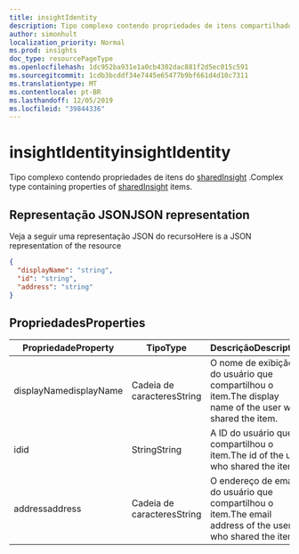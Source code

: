 ```yaml
---
title: insightIdentity
description: Tipo complexo contendo propriedades de itens compartilhados.
author: simonhult
localization_priority: Normal
ms.prod: insights
doc_type: resourcePageType
ms.openlocfilehash: 1dc952ba931e1a0cb4302dac881f2d5ec015c591
ms.sourcegitcommit: 1cdb3bcddf34e7445e65477b9bf661d4d10c7311
ms.translationtype: MT
ms.contentlocale: pt-BR
ms.lasthandoff: 12/05/2019
ms.locfileid: "39844336"
---
```

# <a name="insightidentity"></a><span data-ttu-id="04602-103">insightIdentity</span><span class="sxs-lookup"><span data-stu-id="04602-103">insightIdentity</span></span>

<span data-ttu-id="04602-104">Tipo complexo contendo propriedades de itens do [sharedInsight](insights-shared.md) .</span><span class="sxs-lookup"><span data-stu-id="04602-104">Complex type containing properties of [sharedInsight](insights-shared.md) items.</span></span> 

## <a name="json-representation"></a><span data-ttu-id="04602-105">Representação JSON</span><span class="sxs-lookup"><span data-stu-id="04602-105">JSON representation</span></span>
<span data-ttu-id="04602-106">Veja a seguir uma representação JSON do recurso</span><span class="sxs-lookup"><span data-stu-id="04602-106">Here is a JSON representation of the resource</span></span>

<!-- {
  "blockType": "resource",
  "optionalProperties": [
  ],
  "@odata.type": "microsoft.graph.insightIdentity"
}-->
```json
{
  "displayName": "string",
  "id": "string",
  "address": "string"
}
```

## <a name="properties"></a><span data-ttu-id="04602-107">Propriedades</span><span class="sxs-lookup"><span data-stu-id="04602-107">Properties</span></span>

| <span data-ttu-id="04602-108">Propriedade</span><span class="sxs-lookup"><span data-stu-id="04602-108">Property</span></span>              | <span data-ttu-id="04602-109">Tipo</span><span class="sxs-lookup"><span data-stu-id="04602-109">Type</span></span>          | <span data-ttu-id="04602-110">Descrição</span><span class="sxs-lookup"><span data-stu-id="04602-110">Description</span></span>  |
| -------------         |-----------    | -------------|
| <span data-ttu-id="04602-111">displayName</span><span class="sxs-lookup"><span data-stu-id="04602-111">displayName</span></span>       | <span data-ttu-id="04602-112">Cadeia de caracteres</span><span class="sxs-lookup"><span data-stu-id="04602-112">String</span></span>          | <span data-ttu-id="04602-113">O nome de exibição do usuário que compartilhou o item.</span><span class="sxs-lookup"><span data-stu-id="04602-113">The display name of the user who shared the item.</span></span> |
| <span data-ttu-id="04602-114">id</span><span class="sxs-lookup"><span data-stu-id="04602-114">id</span></span>              | <span data-ttu-id="04602-115">String</span><span class="sxs-lookup"><span data-stu-id="04602-115">String</span></span>        | <span data-ttu-id="04602-116">A ID do usuário que compartilhou o item.</span><span class="sxs-lookup"><span data-stu-id="04602-116">The id of the user who shared the item.</span></span>     |
| <span data-ttu-id="04602-117">address</span><span class="sxs-lookup"><span data-stu-id="04602-117">address</span></span>             | <span data-ttu-id="04602-118">Cadeia de caracteres</span><span class="sxs-lookup"><span data-stu-id="04602-118">String</span></span>      | <span data-ttu-id="04602-119">O endereço de email do usuário que compartilhou o item.</span><span class="sxs-lookup"><span data-stu-id="04602-119">The email address of the user who shared the item.</span></span>  |
